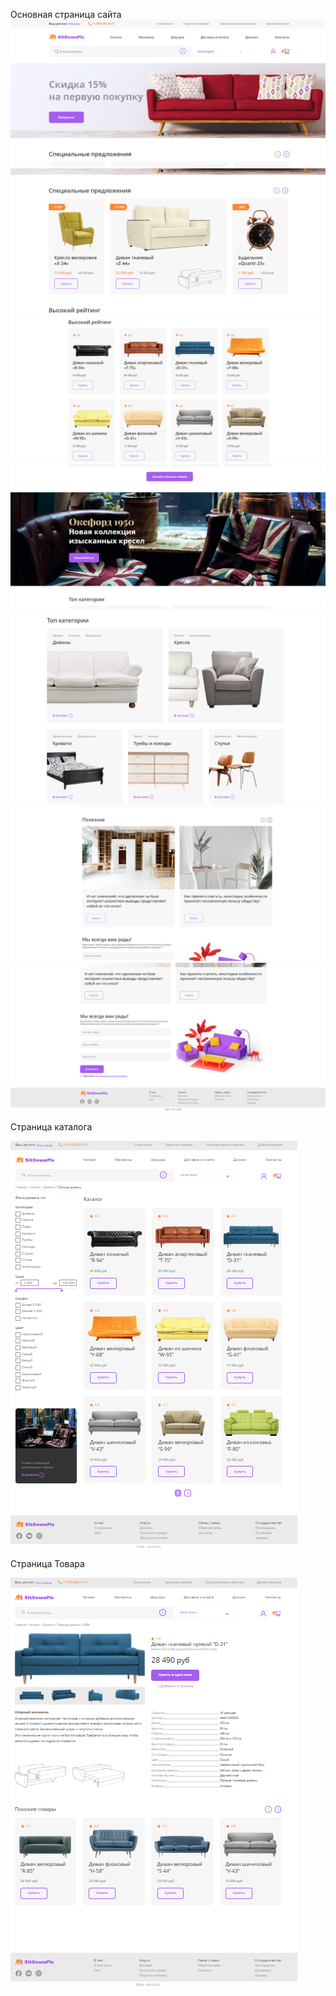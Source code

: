 Основная страница сайта
![Иллюстрация к проекту](https://github.com/Jester175/SitDownPls/blob/main/src/images/view/main.png)
![Иллюстрация к проекту](https://github.com/Jester175/SitDownPls/blob/main/src/images/view/main2.png)
![Иллюстрация к проекту](https://github.com/Jester175/SitDownPls/blob/main/src/images/view/main3.png)
![Иллюстрация к проекту](https://github.com/Jester175/SitDownPls/blob/main/src/images/view/main4.png)
![Иллюстрация к проекту](https://github.com/Jester175/SitDownPls/blob/main/src/images/view/main5.png)
![Иллюстрация к проекту](https://github.com/Jester175/SitDownPls/blob/main/src/images/view/main6.png)
![Иллюстрация к проекту](https://github.com/Jester175/SitDownPls/blob/main/src/images/view/main7.png)

Страница каталога

![Иллюстрация к проекту](https://github.com/Jester175/SitDownPls/blob/main/src/images/view/catalog.png)

Страница Товара

![Иллюстрация к проекту](https://github.com/Jester175/SitDownPls/blob/main/src/images/view/about-sofa.png)

